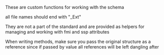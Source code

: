 These are custom functions for working with the schema

all file names should end with "_Ext"

They are not a part of the standard and are provided as helpers for managing and working with fmi and ssp attributes



When writing methods, make sure you pass the original structure as a reference since if passed by value all references will be left dangling after
